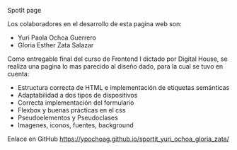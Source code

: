 SpotIt page

Los colaboradores en el desarrollo de esta pagina web son:
* Yuri Paola Ochoa Guerrero
* Gloria Esther  Zata Salazar

Como entregable final del curso de Frontend I dictado por Digital House, se realiza una pagina lo mas parecido al diseño dado, para la cual se tuvo  en cuenta:
* Estructura correcta de HTML e implementación de etiquetas semánticas
* Adaptabilidad a dos tipos de dispositivos
* Correcta implementación del formulario
* Flexbox y buenas prácticas en el css
* Pseudoelementos y Pseudoclases
* Imagenes, iconos, fuentes, background

Enlace en GitHub https://ypochoag.github.io/sportit_yuri_ochoa_gloria_zata/ 